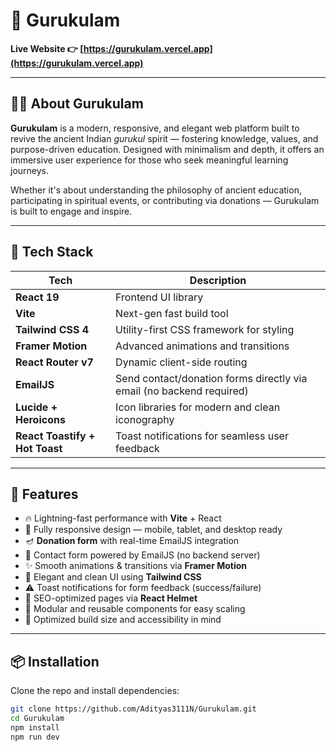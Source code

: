# 🌿 Gurukulam

**Live Website 👉 [https://gurukulam.vercel.app](https://gurukulam.vercel.app)**

---

## 🧘‍♂️ About Gurukulam

**Gurukulam** is a modern, responsive, and elegant web platform built to revive the ancient Indian *gurukul* spirit — fostering knowledge, values, and purpose-driven education. Designed with minimalism and depth, it offers an immersive user experience for those who seek meaningful learning journeys.

Whether it's about understanding the philosophy of ancient education, participating in spiritual events, or contributing via donations — Gurukulam is built to engage and inspire.

---

## 🚀 Tech Stack

| Tech                  | Description                                                             |
|-----------------------|-------------------------------------------------------------------------|
| **React 19**          | Frontend UI library                                                     |
| **Vite**              | Next-gen fast build tool                                                |
| **Tailwind CSS 4**    | Utility-first CSS framework for styling                                 |
| **Framer Motion**     | Advanced animations and transitions                                     |
| **React Router v7**   | Dynamic client-side routing                                             |
| **EmailJS**           | Send contact/donation forms directly via email (no backend required)    |
| **Lucide + Heroicons**| Icon libraries for modern and clean iconography                        |
| **React Toastify + Hot Toast** | Toast notifications for seamless user feedback               |

---

## 🌟 Features

- 🔥 Lightning-fast performance with **Vite** + React
- 📱 Fully responsive design — mobile, tablet, and desktop ready
- 🪔 **Donation form** with real-time EmailJS integration
- 💌 Contact form powered by EmailJS (no backend server)
- ✨ Smooth animations & transitions via **Framer Motion**
- 🌈 Elegant and clean UI using **Tailwind CSS**
- ⚠️ Toast notifications for form feedback (success/failure)
- 🌿 SEO-optimized pages via **React Helmet**
- 🧩 Modular and reusable components for easy scaling
- 🎯 Optimized build size and accessibility in mind

---

## 📦 Installation

Clone the repo and install dependencies:

```bash
git clone https://github.com/Adityas3111N/Gurukulam.git
cd Gurukulam
npm install
npm run dev

